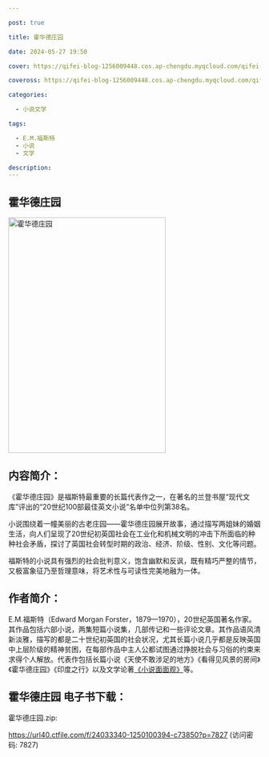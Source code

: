 ```yaml
---

post: true

title: 霍华德庄园

date: 2024-05-27 19:50

cover: https://qifei-blog-1256009448.cos.ap-chengdu.myqcloud.com/qifei-blog/6620bf370ea9cb14036af53b.jpg

coveross: https://qifei-blog-1256009448.cos.ap-chengdu.myqcloud.com/qifei-blog/6620bf370ea9cb14036af53b.jpg

categories:

  - 小说文学

tags:

  - E.M.福斯特
  - 小说
  - 文学

description:
---
```


## 霍华德庄园
<img alt="霍华德庄园 " class="aligncenter loaded" data-was-processed="true" decoding="async" fetchpriority="high" height="471" src="https://qifei-blog-1256009448.cos.ap-chengdu.myqcloud.com/qifei-blog/6620bf370ea9cb14036af53b.jpg " style="cursor: zoom-in;" width="314"/>

## 内容简介：

《霍华德庄园》是福斯特最重要的长篇代表作之一，在著名的兰登书屋“现代文库”评出的“20世纪100部最佳英文小说”名单中位列第38名。

小说围绕着一幢美丽的古老庄园——霍华德庄园展开故事，通过描写两姐妹的婚姻生活，向人们呈现了20世纪初英国社会在工业化和机械文明的冲击下所面临的种种社会矛盾，探讨了英国社会转型时期的政治、经济、阶级、性别、文化等问题。

福斯特的小说具有强烈的社会批判意义，饱含幽默和反讽，既有精巧严整的情节，又极富象征乃至哲理意味，将艺术性与可读性完美地融为一体。

## 作者简介：

E.M.福斯特（Edward Morgan Forster，1879—1970），20世纪英国著名作家。其作品包括六部小说，两集短篇小说集，几部传记和一些评论文章。其作品语风清新淡雅，描写的都是二十世纪初英国的社会状况，尤其长篇小说几乎都是反映英国中上层阶级的精神贫困，在每部作品中主人公都试图通过挣脱社会与习俗的约束来求得个人解放。代表作包括长篇小说《天使不敢涉足的地方》《看得见风景的房间》《霍华德庄园》《印度之行》以及文学论著<a href="https://www.huibooks.com/14240.html">《小说面面观》</a>等。

## 霍华德庄园 电子书下载：
霍华德庄园.zip: 

https://url40.ctfile.com/f/24033340-1250100394-c73850?p=7827 (访问密码: 7827)
